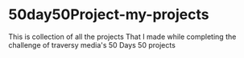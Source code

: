# 50day50Project-my-projects
This is collection of all the projects That I made while completing the challenge of traversy media's 50 Days 50 projects 

